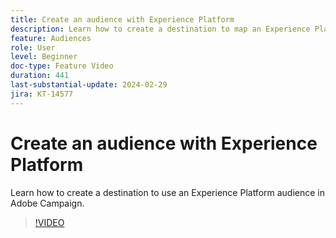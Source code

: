 ```yaml
---
title: Create an audience with Experience Platform
description: Learn how to create a destination to map an Experience Platform Audience to Adobe Campaign.
feature: Audiences
role: User
level: Beginner
doc-type: Feature Video
duration: 441
last-substantial-update: 2024-02-29
jira: KT-14577
---
```


# Create an audience with Experience Platform

Learn how to create a destination to use an Experience Platform audience in Adobe Campaign.

>[!VIDEO](https://video.tv.adobe.com/v/3427635/?learn=on)
